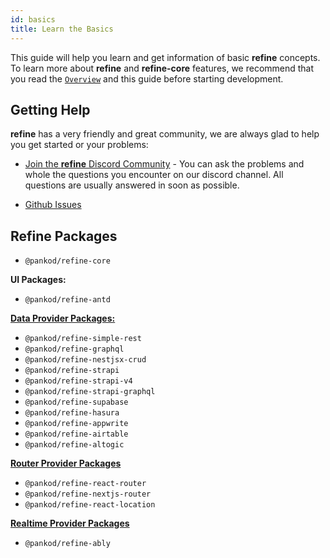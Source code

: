 ```yaml
---
id: basics
title: Learn the Basics
---
```


This guide will help you learn and get information of basic **refine** concepts. To learn more about **refine** and **refine-core** features, we recommend that you read the [`Overview`](https://refine.dev/docs/getting-started/overview/) and this guide before starting development.

## Getting Help

**refine** has a very friendly and great community, we are always glad to help you get started or your problems:

-   [Join the **refine** Discord Community](https://discord.com/invite/UuU3XCc3J5) - You can ask the problems and whole the questions you encounter on our discord channel. All questions are usually answered in soon as possible.

-   [Github Issues](https://github.com/pankod/refine/issues)

## Refine Packages

-   `@pankod/refine-core`

**UI Packages:**

-   `@pankod/refine-antd`

[**Data Provider Packages:**]()

-   `@pankod/refine-simple-rest`
-   `@pankod/refine-graphql`
-   `@pankod/refine-nestjsx-crud`
-   `@pankod/refine-strapi`
-   `@pankod/refine-strapi-v4`
-   `@pankod/refine-strapi-graphql`
-   `@pankod/refine-supabase`
-   `@pankod/refine-hasura`
-   `@pankod/refine-appwrite`
-   `@pankod/refine-airtable`
-   `@pankod/refine-altogic`

[**Router Provider Packages**]()

-   `@pankod/refine-react-router`
-   `@pankod/refine-nextjs-router`
-   `@pankod/refine-react-location`

[**Realtime Provider Packages**]()

-   `@pankod/refine-ably`
